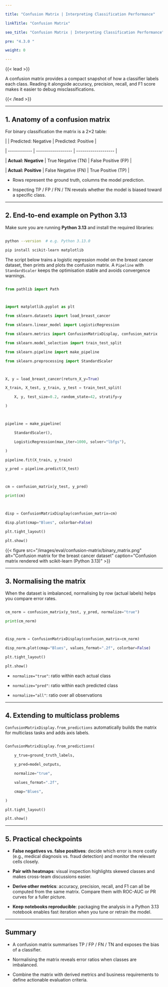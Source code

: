 ```yaml
---

title: "Confusion Matrix | Interpreting Classification Performance"

linkTitle: "Confusion Matrix"

seo_title: "Confusion Matrix | Interpreting Classification Performance"

pre: "4.3.0 "

weight: 0

---
```




{{< lead >}}

A confusion matrix provides a compact snapshot of how a classifier labels each class. Reading it alongside accuracy, precision, recall, and F1 score makes it easier to debug misclassifications.

{{< /lead >}}



---



## 1. Anatomy of a confusion matrix



For binary classification the matrix is a 2×2 table:



|              | Predicted: Negative | Predicted: Positive |

| ------------ | ------------------ | ------------------- |

| **Actual: Negative** | True Negative (TN)  | False Positive (FP)  |

| **Actual: Positive** | False Negative (FN) | True Positive (TP)   |



- Rows represent the ground truth, columns the model prediction.

- Inspecting TP / FP / FN / TN reveals whether the model is biased toward a specific class.



---



## 2. End-to-end example on Python 3.13



Make sure you are running **Python 3.13** and install the required libraries:



```bash

python --version  # e.g. Python 3.13.0

pip install scikit-learn matplotlib

```



The script below trains a logistic regression model on the breast cancer dataset, then prints and plots the confusion matrix. A `Pipeline` with `StandardScaler` keeps the optimisation stable and avoids convergence warnings.



```python

from pathlib import Path



import matplotlib.pyplot as plt

from sklearn.datasets import load_breast_cancer

from sklearn.linear_model import LogisticRegression

from sklearn.metrics import ConfusionMatrixDisplay, confusion_matrix

from sklearn.model_selection import train_test_split

from sklearn.pipeline import make_pipeline

from sklearn.preprocessing import StandardScaler



X, y = load_breast_cancer(return_X_y=True)

X_train, X_test, y_train, y_test = train_test_split(

    X, y, test_size=0.2, random_state=42, stratify=y

)



pipeline = make_pipeline(

    StandardScaler(),

    LogisticRegression(max_iter=1000, solver="lbfgs"),

)

pipeline.fit(X_train, y_train)

y_pred = pipeline.predict(X_test)



cm = confusion_matrix(y_test, y_pred)

print(cm)



disp = ConfusionMatrixDisplay(confusion_matrix=cm)

disp.plot(cmap="Blues", colorbar=False)

plt.tight_layout()

plt.show()

```



{{< figure src="/images/eval/confusion-matrix/binary_matrix.png" alt="Confusion matrix for the breast cancer dataset" caption="Confusion matrix rendered with scikit-learn (Python 3.13)" >}}



---



## 3. Normalising the matrix



When the dataset is imbalanced, normalising by row (actual labels) helps you compare error rates.



```python

cm_norm = confusion_matrix(y_test, y_pred, normalize="true")

print(cm_norm)



disp_norm = ConfusionMatrixDisplay(confusion_matrix=cm_norm)

disp_norm.plot(cmap="Blues", values_format=".2f", colorbar=False)

plt.tight_layout()

plt.show()

```



- `normalize="true"`: ratio within each actual class  

- `normalize="pred"`: ratio within each predicted class  

- `normalize="all"`: ratio over all observations  



---



## 4. Extending to multiclass problems



`ConfusionMatrixDisplay.from_predictions` automatically builds the matrix for multiclass tasks and adds axis labels.



```python

ConfusionMatrixDisplay.from_predictions(

    y_true=ground_truth_labels,

    y_pred=model_outputs,

    normalize="true",

    values_format=".2f",

    cmap="Blues",

)

plt.tight_layout()

plt.show()

```



---



## 5. Practical checkpoints



- **False negatives vs. false positives**: decide which error is more costly (e.g., medical diagnosis vs. fraud detection) and monitor the relevant cells closely.

- **Pair with heatmaps**: visual inspection highlights skewed classes and makes cross-team discussions easier.

- **Derive other metrics**: accuracy, precision, recall, and F1 can all be computed from the same matrix. Compare them with ROC-AUC or PR curves for a fuller picture.

- **Keep notebooks reproducible**: packaging the analysis in a Python 3.13 notebook enables fast iteration when you tune or retrain the model.



---



## Summary



- A confusion matrix summarises TP / FP / FN / TN and exposes the bias of a classifier.

- Normalising the matrix reveals error ratios when classes are imbalanced.

- Combine the matrix with derived metrics and business requirements to define actionable evaluation criteria.

